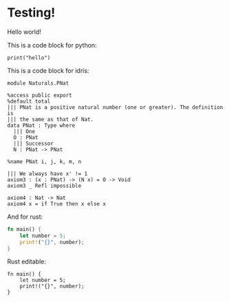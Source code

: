 # Testing!

Hello world!

This is a code block for python:

```python,mdbook-runnable
print("hello")
```

This is a code block for idris:

```idris,editable,mdbook-runnable
module Naturals.PNat

%access public export
%default total
||| PNat is a positive natural number (one or greater). The definition is
||| the same as that of Nat.
data PNat : Type where
  ||| One
  O : PNat
  ||| Successor
  N : PNat -> PNat

%name PNat i, j, k, m, n

||| We always have x' != 1
axiom3 : (x : PNat) -> (N x) = O -> Void
axiom3 _ Refl impossible

axiom4 : Nat -> Nat
axiom4 x = if True then x else x
```

And for rust:

```rust
fn main() {
    let number = 5;
    print!("{}", number);
}
```

Rust editable:

```rust,editable
fn main() {
    let number = 5;
    print!("{}", number);
}
```